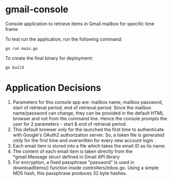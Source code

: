 # gmail-console
Console application to retrieve items in Gmail mailbox for specific time frame

To test run the application, run the following command:

```
go run main.go
```

To create the final binary for deployment:

```
go build
```

# Application Decisions
1. Parameters for this console app are: mailbox name, mailbox password, start of retrieval period, end of retrieval period. 
Since the mailbox name/password can change, they can be provided in the default HTML browser and not from the command 
line. Hence the console prompts the user for 2 parameters - start & end of retrieval period.
2. This default browser only for the  launched the first time to authenticate with Google's OAuth2 authorization server. 
So, a token file is generated oinly for the first time and overwritten for every new account login .
3. Each email item is stored into a file which takes the email ID as its name.
4. The content of each email item is taken directly from the *gmail.Message struct defined in Gmail API library
5. For encryption, a fixed passphrase "password" is used in downloadItems() function inside controllers/inbox.go. 
Using a simple MD5 hash, this passphrase produces 32 byte hashes.
